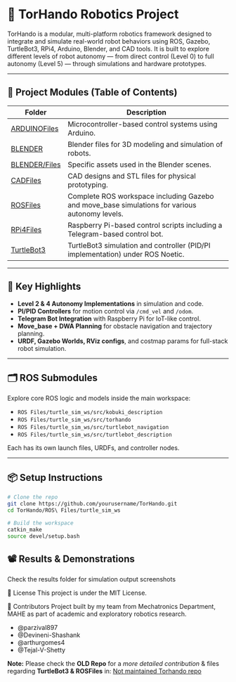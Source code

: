 # 🤖 TorHando Robotics Project

TorHando is a modular, multi-platform robotics framework designed to integrate and simulate real-world robot behaviors using ROS, Gazebo, TurtleBot3, RPi4, Arduino, Blender, and CAD tools. It is built to explore different levels of robot autonomy — from direct control (Level 0) to full autonomy (Level 5) — through simulations and hardware prototypes.

---

## 🔧 Project Modules (Table of Contents)

| Folder | Description |
|--------|-------------|
| [ARDUINOFiles](./ARDUINOFiles) | Microcontroller-based control systems using Arduino. |
| [BLENDER](./BLENDER) | Blender files for 3D modeling and simulation of robots. |
| [BLENDER/Files](./BLENDER/Files) | Specific assets used in the Blender scenes. |
| [CADFiles](./CADFiles) | CAD designs and STL files for physical prototyping. |
| [ROSFiles](./ROSFiles) | Complete ROS workspace including Gazebo and move_base simulations for various autonomy levels. |
| [RPi4Files](./RPi4Files) | Raspberry Pi-based control scripts including a Telegram-based control bot. |
| [TurtleBot3](./TurtleBot3) | TurtleBot3 simulation and controller (PID/PI implementation) under ROS Noetic. |

---

## 🧠 Key Highlights

- **Level 2 & 4 Autonomy Implementations** in simulation and code.
- **PI/PID Controllers** for motion control via `/cmd_vel` and `/odom`.
- **Telegram Bot Integration** with Raspberry Pi for IoT-like control.
- **Move_base + DWA Planning** for obstacle navigation and trajectory planning.
- **URDF, Gazebo Worlds, RViz configs**, and costmap params for full-stack robot simulation.

---

## 🗂 ROS Submodules

Explore core ROS logic and models inside the main workspace:

- `ROS Files/turtle_sim_ws/src/kobuki_description`
- `ROS Files/turtle_sim_ws/src/torhando`
- `ROS Files/turtle_sim_ws/src/turtlebot_navigation`
- `ROS Files/turtle_sim_ws/src/turtlebot_description`

Each has its own launch files, URDFs, and controller nodes.

---

## 📦 Setup Instructions

```bash
# Clone the repo
git clone https://github.com/yourusername/TorHando.git
cd TorHando/ROS\ Files/turtle_sim_ws

# Build the workspace
catkin_make
source devel/setup.bash
```

## 📽️ Results & Demonstrations
Check the results folder for simulation output screenshots

📜 License
This project is under the MIT License.

🙌 Contributors
Project built by my team from Mechatronics Department, MAHE as part of academic and exploratory robotics research.
- @parzival897
- @Devineni-Shashank
- @arthurgomes4
- @Tejal-V-Shetty

**Note:** Please check the **OLD Repo** for a *more detailed* *contribution* & files regarding **TurtleBot3 & ROSFiles** in: [Not maintained Torhando repo](https://github.com/KarthikGogisetty07/TorHando)
